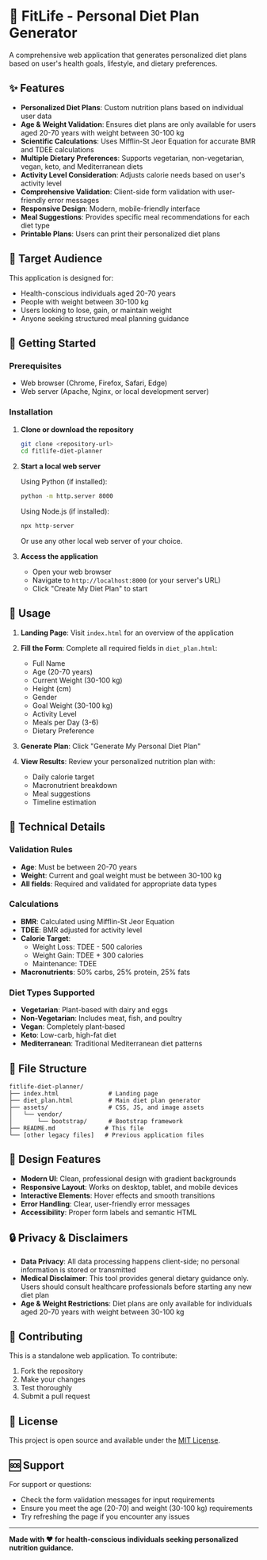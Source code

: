 # 🥗 FitLife - Personal Diet Plan Generator

A comprehensive web application that generates personalized diet plans based on user's health goals, lifestyle, and dietary preferences.

## ✨ Features

- **Personalized Diet Plans**: Custom nutrition plans based on individual user data
- **Age & Weight Validation**: Ensures diet plans are only available for users aged 20-70 years with weight between 30-100 kg
- **Scientific Calculations**: Uses Mifflin-St Jeor Equation for accurate BMR and TDEE calculations
- **Multiple Dietary Preferences**: Supports vegetarian, non-vegetarian, vegan, keto, and Mediterranean diets
- **Activity Level Consideration**: Adjusts calorie needs based on user's activity level
- **Comprehensive Validation**: Client-side form validation with user-friendly error messages
- **Responsive Design**: Modern, mobile-friendly interface
- **Meal Suggestions**: Provides specific meal recommendations for each diet type
- **Printable Plans**: Users can print their personalized diet plans

## 🎯 Target Audience

This application is designed for:
- Health-conscious individuals aged 20-70 years
- People with weight between 30-100 kg
- Users looking to lose, gain, or maintain weight
- Anyone seeking structured meal planning guidance

## 🚀 Getting Started

### Prerequisites
- Web browser (Chrome, Firefox, Safari, Edge)
- Web server (Apache, Nginx, or local development server)

### Installation

1. **Clone or download the repository**
   ```bash
   git clone <repository-url>
   cd fitlife-diet-planner
   ```

2. **Start a local web server**
   
   Using Python (if installed):
   ```bash
   python -m http.server 8000
   ```
   
   Using Node.js (if installed):
   ```bash
   npx http-server
   ```
   
   Or use any other local web server of your choice.

3. **Access the application**
   - Open your web browser
   - Navigate to `http://localhost:8000` (or your server's URL)
   - Click "Create My Diet Plan" to start

## 📱 Usage

1. **Landing Page**: Visit `index.html` for an overview of the application
2. **Fill the Form**: Complete all required fields in `diet_plan.html`:
   - Full Name
   - Age (20-70 years)
   - Current Weight (30-100 kg)
   - Height (cm)
   - Gender
   - Goal Weight (30-100 kg)
   - Activity Level
   - Meals per Day (3-6)
   - Dietary Preference

3. **Generate Plan**: Click "Generate My Personal Diet Plan"
4. **View Results**: Review your personalized nutrition plan with:
   - Daily calorie target
   - Macronutrient breakdown
   - Meal suggestions
   - Timeline estimation

## 🔧 Technical Details

### Validation Rules
- **Age**: Must be between 20-70 years
- **Weight**: Current and goal weight must be between 30-100 kg
- **All fields**: Required and validated for appropriate data types

### Calculations
- **BMR**: Calculated using Mifflin-St Jeor Equation
- **TDEE**: BMR adjusted for activity level
- **Calorie Target**: 
  - Weight Loss: TDEE - 500 calories
  - Weight Gain: TDEE + 300 calories
  - Maintenance: TDEE
- **Macronutrients**: 50% carbs, 25% protein, 25% fats

### Diet Types Supported
- **Vegetarian**: Plant-based with dairy and eggs
- **Non-Vegetarian**: Includes meat, fish, and poultry
- **Vegan**: Completely plant-based
- **Keto**: Low-carb, high-fat diet
- **Mediterranean**: Traditional Mediterranean diet patterns

## 📁 File Structure

```
fitlife-diet-planner/
├── index.html              # Landing page
├── diet_plan.html          # Main diet plan generator
├── assets/                 # CSS, JS, and image assets
│   └── vendor/
│       └── bootstrap/      # Bootstrap framework
├── README.md              # This file
└── [other legacy files]   # Previous application files
```

## 🎨 Design Features

- **Modern UI**: Clean, professional design with gradient backgrounds
- **Responsive Layout**: Works on desktop, tablet, and mobile devices
- **Interactive Elements**: Hover effects and smooth transitions
- **Error Handling**: Clear, user-friendly error messages
- **Accessibility**: Proper form labels and semantic HTML

## 🔒 Privacy & Disclaimers

- **Data Privacy**: All data processing happens client-side; no personal information is stored or transmitted
- **Medical Disclaimer**: This tool provides general dietary guidance only. Users should consult healthcare professionals before starting any new diet plan
- **Age & Weight Restrictions**: Diet plans are only available for individuals aged 20-70 years with weight between 30-100 kg

## 🤝 Contributing

This is a standalone web application. To contribute:
1. Fork the repository
2. Make your changes
3. Test thoroughly
4. Submit a pull request

## 📄 License

This project is open source and available under the [MIT License](LICENSE).

## 🆘 Support

For support or questions:
- Check the form validation messages for input requirements
- Ensure you meet the age (20-70) and weight (30-100 kg) requirements
- Try refreshing the page if you encounter any issues

---

**Made with ❤️ for health-conscious individuals seeking personalized nutrition guidance.**